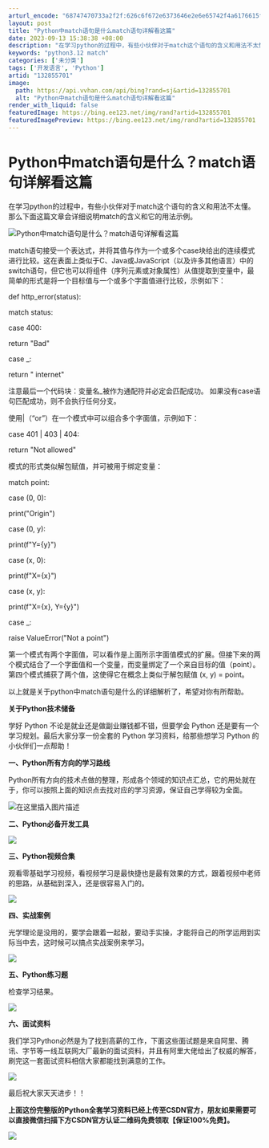 ```yaml
---
arturl_encode: "68747470733a2f2f:626c6f672e6373646e2e6e65742f4a6176615f4a6f6b65722f:61727469636c652f64657461696c732f313332383535373031"
layout: post
title: "Python中match语句是什么match语句详解看这篇"
date: 2023-09-13 15:38:38 +08:00
description: "在学习python的过程中，有些小伙伴对于match这个语句的含义和用法不太懂。那么下面这篇文章会详"
keywords: "python3.12 match"
categories: ['未分类']
tags: ['开发语言', 'Python']
artid: "132855701"
image:
  path: https://api.vvhan.com/api/bing?rand=sj&artid=132855701
  alt: "Python中match语句是什么match语句详解看这篇"
render_with_liquid: false
featuredImage: https://bing.ee123.net/img/rand?artid=132855701
featuredImagePreview: https://bing.ee123.net/img/rand?artid=132855701
---
```


# Python中match语句是什么？match语句详解看这篇

在学习python的过程中，有些小伙伴对于match这个语句的含义和用法不太懂。那么下面这篇文章会详细说明match的含义和它的用法示例。

![Python中match语句是什么？match语句详解看这篇](https://i-blog.csdnimg.cn/blog_migrate/75bbbbc681a8ef615e43a73e1e86c876.png)

match语句接受一个表达式，并将其值与作为一个或多个case块给出的连续模式进行比较。这在表面上类似于C、Java或JavaScript（以及许多其他语言）中的switch语句，但它也可以将组件（序列元素或对象属性）从值提取到变量中，最简单的形式是将一个目标值与一个或多个字面值进行比较，示例如下：

def http\_error(status):

match status:

case 400:

return "Bad"

case \_:

return " internet"

注意最后一个代码块：变量名\_被作为通配符并必定会匹配成功。 如果没有case语句匹配成功，则不会执行任何分支。

使用|（“or”）在一个模式中可以组合多个字面值，示例如下：

case 401 | 403 | 404:

return "Not allowed"

模式的形式类似解包赋值，并可被用于绑定变量：

match point:

case (0, 0):

print("Origin")

case (0, y):

print(f"Y={y}")

case (x, 0):

print(f"X={x}")

case (x, y):

print(f"X={x}, Y={y}")

case \_:

raise ValueError("Not a point")

第一个模式有两个字面值，可以看作是上面所示字面值模式的扩展。但接下来的两个模式结合了一个字面值和一个变量，而变量绑定了一个来自目标的值（point）。第四个模式捕获了两个值，这使得它在概念上类似于解包赋值 (x, y) = point。

以上就是关于python中match语句是什么的详细解析了，希望对你有所帮助。

**关于Python技术储备**

学好 Python 不论是就业还是做副业赚钱都不错，但要学会 Python 还是要有一个学习规划。最后大家分享一份全套的 Python 学习资料，给那些想学习 Python 的小伙伴们一点帮助！

**一、Python所有方向的学习路线**

Python所有方向的技术点做的整理，形成各个领域的知识点汇总，它的用处就在于，你可以按照上面的知识点去找对应的学习资源，保证自己学得较为全面。

![在这里插入图片描述](https://i-blog.csdnimg.cn/blog_migrate/157eeda9ff5a3d91a87ec264171a8ffd.png#pic_center)

**二、Python必备开发工具**

![](https://i-blog.csdnimg.cn/blog_migrate/ee390d34becbd52d1b67f79c6856978a.png)

**三、Python视频合集**

观看零基础学习视频，看视频学习是最快捷也是最有效果的方式，跟着视频中老师的思路，从基础到深入，还是很容易入门的。

![](https://i-blog.csdnimg.cn/blog_migrate/39642cfdfc52e4b121048d54625566b8.png)

**四、实战案例**

光学理论是没用的，要学会跟着一起敲，要动手实操，才能将自己的所学运用到实际当中去，这时候可以搞点实战案例来学习。

![](https://i-blog.csdnimg.cn/blog_migrate/30fd82d848190b8aff5cfd57591376cf.png)

**五、Python练习题**

检查学习结果。

![](https://i-blog.csdnimg.cn/blog_migrate/b8dc2b299eb3f5a00db21fc7e17b7e19.png)

**六、面试资料**

我们学习Python必然是为了找到高薪的工作，下面这些面试题是来自阿里、腾讯、字节等一线互联网大厂最新的面试资料，并且有阿里大佬给出了权威的解答，刷完这一套面试资料相信大家都能找到满意的工作。

![](https://i-blog.csdnimg.cn/blog_migrate/ce5df67da1958b271fcd2ef59212af73.png)

最后祝大家天天进步！！

**上面这份完整版的Python全套学习资料已经上传至CSDN官方，朋友如果需要可以直接微信扫描下方CSDN官方认证二维码免费领取【保证100%免费】。**

![](https://i-blog.csdnimg.cn/blog_migrate/547a8b4ab38d86f2e796c4a693e24904.png)